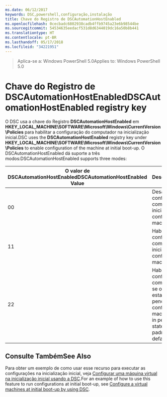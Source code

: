```yaml
---
ms.date: 06/12/2017
keywords: DSC,powershell,configuração,instalação
title: Chave do Registro de DSCAutomationHostEnabled
ms.openlocfilehash: 0cecbadc6802938cadb4ffb9745a23e6b98544be
ms.sourcegitcommit: 54534635eedacf531d8d6344019dc16a50b8b441
ms.translationtype: HT
ms.contentlocale: pt-BR
ms.lasthandoff: 05/17/2018
ms.locfileid: "34221951"
---
```

><span data-ttu-id="7da17-103">Aplica-se a: Windows PowerShell 5.0</span><span class="sxs-lookup"><span data-stu-id="7da17-103">Applies to: Windows PowerShell 5.0</span></span>

# <a name="dscautomationhostenabled-registry-key"></a><span data-ttu-id="7da17-104">Chave do Registro de DSCAutomationHostEnabled</span><span class="sxs-lookup"><span data-stu-id="7da17-104">DSCAutomationHostEnabled registry key</span></span>

<span data-ttu-id="7da17-105">O DSC usa a chave do Registro **DSCAutomationHostEnabled** em **HKEY_LOCAL_MACHINE\SOFTWARE\Microsoft\Windows\CurrentVersion\Policies** para habilitar a configuração do computador na inicialização inicial.</span><span class="sxs-lookup"><span data-stu-id="7da17-105">DSC uses the **DSCAutomationHostEnabled** registry key under **HKEY_LOCAL_MACHINE\SOFTWARE\Microsoft\Windows\CurrentVersion\Policies** to enable configuration of the machine at initial boot-up.</span></span>
<span data-ttu-id="7da17-106">O DSCAutomationHostEnabled dá suporte a três modos:</span><span class="sxs-lookup"><span data-stu-id="7da17-106">DSCAutomationHostEnabled supports three modes:</span></span>

|  <span data-ttu-id="7da17-107">O valor de DSCAutomationHostEnabled</span><span class="sxs-lookup"><span data-stu-id="7da17-107">DSCAutomationHostEnabled Value</span></span>  |  <span data-ttu-id="7da17-108">Descrição</span><span class="sxs-lookup"><span data-stu-id="7da17-108">Description</span></span>   |
|---|---|
<span data-ttu-id="7da17-109">0</span><span class="sxs-lookup"><span data-stu-id="7da17-109">0</span></span> | <span data-ttu-id="7da17-110">Desabilite a configuração do computador na inicialização.</span><span class="sxs-lookup"><span data-stu-id="7da17-110">Disable configuring the machine at boot-up.</span></span> |
<span data-ttu-id="7da17-111">1</span><span class="sxs-lookup"><span data-stu-id="7da17-111">1</span></span> | <span data-ttu-id="7da17-112">Habilite a configuração do computador na inicialização.</span><span class="sxs-lookup"><span data-stu-id="7da17-112">Enable configuring the machine at boot-up.</span></span> |
<span data-ttu-id="7da17-113">2</span><span class="sxs-lookup"><span data-stu-id="7da17-113">2</span></span> | <span data-ttu-id="7da17-114">Habilite a configuração do computador somente se o DSC estiver no estado atual ou pendente.</span><span class="sxs-lookup"><span data-stu-id="7da17-114">Enable configuring the machine only if DSC is in pending or current state.</span></span> <span data-ttu-id="7da17-115">Este é o valor padrão.</span><span class="sxs-lookup"><span data-stu-id="7da17-115">This is the default value.</span></span> |

## <a name="see-also"></a><span data-ttu-id="7da17-116">Consulte Também</span><span class="sxs-lookup"><span data-stu-id="7da17-116">See Also</span></span>

<span data-ttu-id="7da17-117">Para obter um exemplo de como usar esse recurso para executar as configurações na inicialização inicial, veja [Configurar uma máquina virtual na inicialização inicial usando a DSC](bootstrapDsc.md).</span><span class="sxs-lookup"><span data-stu-id="7da17-117">For an example of how to use this feature to run configurations at initial boot-up, see [Configure a virtual machines at initial boot-up by using DSC](bootstrapDsc.md).</span></span>